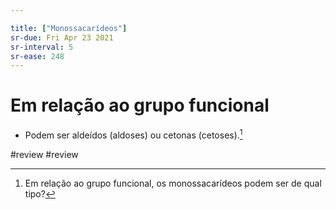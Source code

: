 ```yaml
---

title: ["Monossacarídeos"]
sr-due: Fri Apr 23 2021
sr-interval: 5
sr-ease: 248
---
```


# Em relação ao grupo funcional
+ Podem ser aldeídos (aldoses) ou cetonas (cetoses).[^209019]

[^209019]: Em relação ao grupo funcional, os monossacarídeos podem ser de qual tipo?

#review #review 
